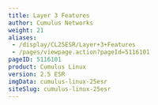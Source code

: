 ```yaml
---
title: Layer 3 Features
author: Cumulus Networks
weight: 21
aliases:
 - /display/CL25ESR/Layer+3+Features
 - /pages/viewpage.action?pageId=5116101
pageID: 5116101
product: Cumulus Linux
version: 2.5 ESR
imgData: cumulus-linux-25esr
siteSlug: cumulus-linux-25esr
---
```

